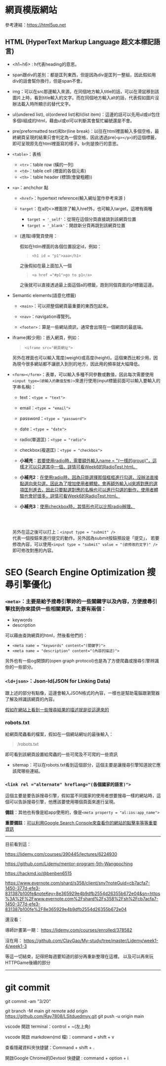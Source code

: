 # 網頁模版網站

參考連結：https://html5up.net

## HTML (HyperText Markup Language 超文本標記語言)
- <h1~h6> : h代表heading的意思。

- span跟div的差別：都是匡列東西，但是因為div是匡列一整組，因此假如用div的話會幫你換行，但是span不會。

- img：可以在src那邊輸入來源。在同個地方輸入title的話，可以在滑鼠移到該圖片上時，看到title輸入的文字。而在同個地方輸入alt的話，代表假如圖片沒辦法載入時所顯示的替代文字。

- ul(undered list), ol(ordered list)和li(list item)：這邊的話可以先用ul或ol包住多個li組成的html，藉由ul或ol可以判斷其會幫忙編號還是不會。

- pre(preformatted text)和br(line break)：以往在html裡面輸入多個空格，最終網頁呈現的結果只會判定為一個空格，因此透過pre(`<p></p>`)的這個標籤，即可呈現原先在html裡面寫的樣子。br則是換行的意思。

- `<table>`：表格
   - `<tr>`：table row (橫的一列)
   - `<td>`：table cell (裡面的各個元素)
   - `<th>`：table header (標頭(會變粗體))

- `<a>`：anchchor 點
   - `<href>`：hypertext reference(輸入網址當作參考來源 )
   - `target`：在a的<>裡面除了輸入href外，也可輸入target，這裡有兩種
      - `target = '_self'`：從現在這個分頁直接跳到該網頁位置
      - `target = '_blank'`：開啟新分頁再跳到該網頁位置
   - (進階)導覽頁使用：

      假如在htlm裡面的各個位置設定id，例如：
      >`<h1 id = "p1">aaa</h1>`
      
      之後假如在最上面加入一個
      >`<a href ="#p1">go to p1</a>`
      
      之後就可以直接透過最上面這個a的標籤，跑到同個頁面的p1標籤這邊。

- Semantic elements(語意化標籤)
   - `<main>`：可以把整個網頁最重要的東西包起來。

   - `<nav>`：navigation導覽列。

   - `<footer>`：算是一些網站資訊，通常會出現在一個網頁的最底端。

- iframe(較少用)：嵌入網頁，例如：
   >`<iframe src="網頁網址">`

   另外在裡面也可以輸入寬度(weight)或高度(height)。這個東西比較少用，因為現今很多網站都不讓嵌入到別的地方，因此用的頻率就大幅降低。

- `<form></form>`：表單，可以輸入多種不同參數或數值，因此每次需要使用`<input type=(欲輸入的數值型態)>`來進行使用(input標籤前面可以輸入要輸入的字串名稱)：
   - text：`<type = "text">`
   - email：`<type = "email">`
   - password：`<type = "password">`
   - date：`<type = "date">`
   - radio(單選匡)：`<type = "radio">`
   - checkbox(複選匡)：`<type = "checkbox">`

   - **小補充**：<u>若要使用radio時，需要額外輸入name = "(一樣的group)"，這樣才可以只選其中一個，詳情可看Week6的RadioTest.html。</u>
   - **小補充2**：<u>在使用radio時，因為只能選擇那個框框進行勾選，沒辦法直接點選向來勾選，因此為了增加使用者體驗，會再額外輸入id來將對應的選項匡列進去，因此只要點選對應的名稱也可以進行勾選的動作，使用者體驗也會好很多，詳情可看Week6的RadioTest.html。</u>
   - **小補充3**：<u>使用checkbox時，其情形也可以比照radio辦理。</u>
   <br/>
   <br/>

   另外在這之後可以打上：`<input type = "submit" />`   
   代表一個按鈕來進行提交的動作。另外因為submit按鈕預設是「提交」，
   若要修改內容，可以使用`<input type = "submit" value = "(欲修改的文字)" />`
   即可修改對應的內容。

# SEO (Search Engine Optimization 搜尋引擎優化) 
### `<meta>`：主要是給予搜尋引擎妳的一些關鍵字以及內容，方便搜尋引擎找到你來提供一些相關資訊，主要有兩個：
   - keywords
   - description

   可以藉由查詢網頁的html，然後看他們的：
   - `<meta name = "keywords" content="(關鍵字)">`
   - `<meta name = "description" content="(內容的描述)">`

   另外也有一些og開頭的(open graph protocol)也是為了方便爬蟲或搜尋引擎辨識你的一些部分。

### `<ld+json>`：Json-ld(JSON for Linking Data)

   跟上述的部分有點像，這邊會輸入JSON格式的內容，一樣也是幫助電腦跟瀏覽器了解及辨識該網頁的內容。

   <u>假如在網站上看到一些搜尋結果的描述就是從這邊來的</u>

### robots.txt
   給網頁爬蟲看的檔案，假如在一個網站網址的最後輸入：
   >/robots.txt

   即可看到該網頁設置給爬蟲的一些可爬及不可爬的一些資訊
  
  - sitemap：可以在robots.txt看到這個部分，這個主要是讓搜尋引擎知道說它應該爬哪些連結。

### `<link rel ="alternate" hreflang="(各個國家的語言)">`
  這個主要是要告訴搜尋引擎，假如當不同國家的使用者想要搜尋一樣的網站時，這個可以告訴搜尋引擎，他應該要使用哪個頁面來進行呈現。

**備註**：其他也有像是給app使用的，像是`<meta property = "al:ios:app_name">`

**重要備註**：<u>可以利用Google Search Console來查看你的網站的點擊率等等重要資訊</u>
   
     

   





---
目前看到這：

https://lidemy.com/courses/390445/lectures/6224930

https://github.com/Lidemy/mentor-program-5th-Wangpoching

https://hackmd.io/@benben6515

https://www.evernote.com/shard/s358/client/snv?noteGuid=cb7acfa7-1450-377d-efe3-831387b100fe&noteKey=8e365929e4b9dfb2554d26355b672e04&sn=https%3A%2F%2Fwww.evernote.com%2Fshard%2Fs358%2Fsh%2Fcb7acfa7-1450-377d-efe3-831387b100fe%2F8e365929e4b9dfb2554d26355b672e04

還沒看：

導師計畫第一期：
https://lidemy.com/courses/enrolled/378582

沒在用：
https://github.com/ClayGao/My-study/tree/master/Lidemy/week1-4/week1-3


等這一切結束，記得把每週要知道的部分再重新整理在這裡。
以及可以再來玩HTTPGame後續的部分

---

# git commit

git commit -am "3/20"

git branch -M main
git remote add origin https://github.com/Ray7808/LSitduedmyy.git
git push -u origin main

vscode 開啟 terminal：control + ~(左上角)

vscode 開啟 markdown(md 檔)：command + shift + v

查看隱藏資料夾快捷鍵：Command + shift + .

開啟Google Chrome的Devtool 快捷鍵 : command + option + i